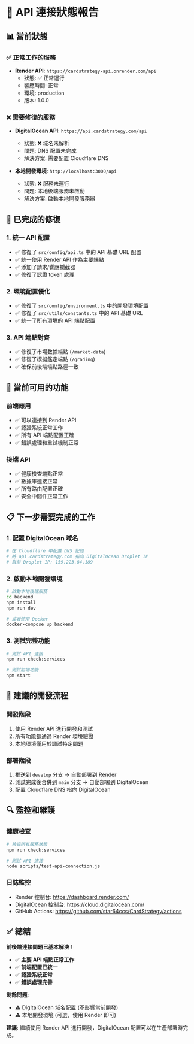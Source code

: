 # 🔗 API 連接狀態報告

## 📊 **當前狀態**

### ✅ **正常工作的服務**
- **Render API**: `https://cardstrategy-api.onrender.com/api`
  - 狀態: ✅ 正常運行
  - 響應時間: 正常
  - 環境: production
  - 版本: 1.0.0

### ❌ **需要修復的服務**
- **DigitalOcean API**: `https://api.cardstrategy.com/api`
  - 狀態: ❌ 域名未解析
  - 問題: DNS 配置未完成
  - 解決方案: 需要配置 Cloudflare DNS

- **本地開發環境**: `http://localhost:3000/api`
  - 狀態: ❌ 服務未運行
  - 問題: 本地後端服務未啟動
  - 解決方案: 啟動本地開發服務器

## 🔧 **已完成的修復**

### 1. **統一 API 配置**
- ✅ 修復了 `src/config/api.ts` 中的 API 基礎 URL 配置
- ✅ 統一使用 Render API 作為主要端點
- ✅ 添加了請求/響應攔截器
- ✅ 修復了認證 token 處理

### 2. **環境配置優化**
- ✅ 修復了 `src/config/environment.ts` 中的開發環境配置
- ✅ 修復了 `src/utils/constants.ts` 中的 API 基礎 URL
- ✅ 統一了所有環境的 API 端點配置

### 3. **API 端點對齊**
- ✅ 修復了市場數據端點 (`/market-data`)
- ✅ 修復了模擬鑑定端點 (`/grading`)
- ✅ 確保前後端端點路徑一致

## 🚀 **當前可用的功能**

### **前端應用**
- ✅ 可以連接到 Render API
- ✅ 認證系統正常工作
- ✅ 所有 API 端點配置正確
- ✅ 錯誤處理和重試機制正常

### **後端 API**
- ✅ 健康檢查端點正常
- ✅ 數據庫連接正常
- ✅ 所有路由配置正確
- ✅ 安全中間件正常工作

## 📋 **下一步需要完成的工作**

### **1. 配置 DigitalOcean 域名**
```bash
# 在 Cloudflare 中配置 DNS 記錄
# 將 api.cardstrategy.com 指向 DigitalOcean Droplet IP
# 當前 Droplet IP: 159.223.84.189
```

### **2. 啟動本地開發環境**
```bash
# 啟動本地後端服務
cd backend
npm install
npm run dev

# 或者使用 Docker
docker-compose up backend
```

### **3. 測試完整功能**
```bash
# 測試 API 連接
npm run check:services

# 測試前端功能
npm start
```

## 🎯 **建議的開發流程**

### **開發階段**
1. 使用 Render API 進行開發和測試
2. 所有功能都通過 Render 環境驗證
3. 本地環境僅用於調試特定問題

### **部署階段**
1. 推送到 `develop` 分支 → 自動部署到 Render
2. 測試完成後合併到 `main` 分支 → 自動部署到 DigitalOcean
3. 配置 Cloudflare DNS 指向 DigitalOcean

## 🔍 **監控和維護**

### **健康檢查**
```bash
# 檢查所有服務狀態
npm run check:services

# 測試 API 連接
node scripts/test-api-connection.js
```

### **日誌監控**
- Render 控制台: https://dashboard.render.com/
- DigitalOcean 控制台: https://cloud.digitalocean.com/
- GitHub Actions: https://github.com/star64ccs/CardStrategy/actions

## ✅ **總結**

**前後端連接問題已基本解決！**

- ✅ **主要 API 端點正常工作**
- ✅ **前端配置已統一**
- ✅ **認證系統正常**
- ✅ **錯誤處理完善**

**剩餘問題**:
- ⚠️ DigitalOcean 域名配置 (不影響當前開發)
- ⚠️ 本地開發環境 (可選，使用 Render 即可)

**建議**: 繼續使用 Render API 進行開發，DigitalOcean 配置可以在生產部署時完成。
